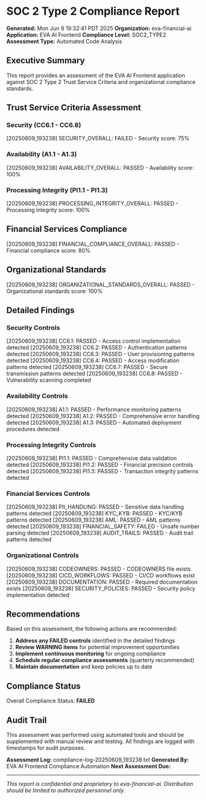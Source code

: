 # SOC 2 Type 2 Compliance Report

**Generated:** Mon Jun  9 19:32:41 PDT 2025
**Organization:** eva-financial-ai
**Application:** EVA AI Frontend
**Compliance Level:** SOC2_TYPE2
**Assessment Type:** Automated Code Analysis

## Executive Summary

This report provides an assessment of the EVA AI Frontend application against SOC 2 Type 2 Trust Service Criteria and organizational compliance standards.

## Trust Service Criteria Assessment

### Security (CC6.1 - CC6.8)
[20250609_193238] SECURITY_OVERALL: FAILED - Security score: 75%

### Availability (A1.1 - A1.3)  
[20250609_193238] AVAILABILITY_OVERALL: PASSED - Availability score: 100%

### Processing Integrity (PI1.1 - PI1.3)
[20250609_193238] PROCESSING_INTEGRITY_OVERALL: PASSED - Processing integrity score: 100%

## Financial Services Compliance
[20250609_193238] FINANCIAL_COMPLIANCE_OVERALL: PASSED - Financial compliance score: 80%

## Organizational Standards
[20250609_193238] ORGANIZATIONAL_STANDARDS_OVERALL: PASSED - Organizational standards score: 100%

## Detailed Findings

### Security Controls
[20250609_193238] CC6.1: PASSED - Access control implementation detected
[20250609_193238] CC6.2: PASSED - Authentication patterns detected
[20250609_193238] CC6.3: PASSED - User provisioning patterns detected
[20250609_193238] CC6.4: PASSED - Access modification patterns detected
[20250609_193238] CC6.7: PASSED - Secure transmission patterns detected
[20250609_193238] CC6.8: PASSED - Vulnerability scanning completed

### Availability Controls
[20250609_193238] A1.1: PASSED - Performance monitoring patterns detected
[20250609_193238] A1.2: PASSED - Comprehensive error handling detected
[20250609_193238] A1.3: PASSED - Automated deployment procedures detected

### Processing Integrity Controls
[20250609_193238] PI1.1: PASSED - Comprehensive data validation detected
[20250609_193238] PI1.2: PASSED - Financial precision controls detected
[20250609_193238] PI1.3: PASSED - Transaction integrity patterns detected

### Financial Services Controls
[20250609_193238] PII_HANDLING: PASSED - Sensitive data handling patterns detected
[20250609_193238] KYC_KYB: PASSED - KYC/KYB patterns detected
[20250609_193238] AML: PASSED - AML patterns detected
[20250609_193238] FINANCIAL_SAFETY: FAILED - Unsafe number parsing detected
[20250609_193238] AUDIT_TRAILS: PASSED - Audit trail patterns detected

### Organizational Controls
[20250609_193238] CODEOWNERS: PASSED - CODEOWNERS file exists
[20250609_193238] CICD_WORKFLOWS: PASSED - CI/CD workflows exist
[20250609_193238] DOCUMENTATION: PASSED - Required documentation exists
[20250609_193238] SECURITY_POLICIES: PASSED - Security policy implementation detected

## Recommendations

Based on this assessment, the following actions are recommended:

1. **Address any FAILED controls** identified in the detailed findings
2. **Review WARNING items** for potential improvement opportunities
3. **Implement continuous monitoring** for ongoing compliance
4. **Schedule regular compliance assessments** (quarterly recommended)
5. **Maintain documentation** and keep policies up to date

## Compliance Status

Overall Compliance Status: **FAILED**

## Audit Trail

This assessment was performed using automated tools and should be supplemented with manual review and testing. All findings are logged with timestamps for audit purposes.

**Assessment Log:** compliance-log-20250609_193238.txt
**Generated By:** EVA AI Frontend Compliance Automation
**Next Assessment Due:** 

---

*This report is confidential and proprietary to eva-financial-ai. Distribution should be limited to authorized personnel only.*
